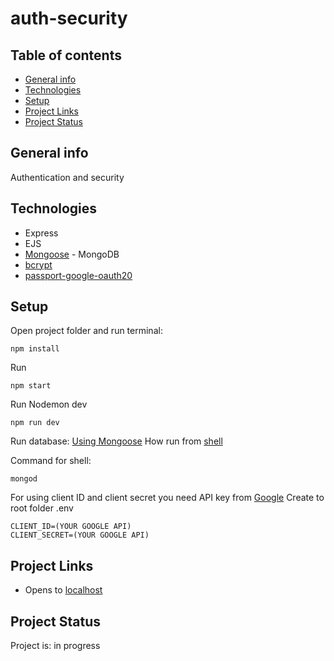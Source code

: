 # auth-security

## Table of contents
* [General info](#general-info)
* [Technologies](#technologies)
* [Setup](#setup)
* [Project Links](#project-links)
* [Project Status](#project-status)

## General info

Authentication and security


## Technologies
* Express
* EJS
* [Mongoose](https://www.npmjs.com/package/mongoose) - MongoDB
* [bcrypt](https://www.npmjs.com/package/bcrypt)
* [passport-google-oauth20](https://www.passportjs.org/packages/passport-google-oauth20/)

## Setup

Open project folder and run terminal:
```
npm install
```

Run 
```
npm start
```

Run Nodemon dev
```
npm run dev
```

Run database: 
[Using Mongoose](https://www.mongodb.com/try/download/community) How run from [shell](https://www.mongodb.com/docs/mongodb-shell/?_ga=2.189154979.982079961.1683104589-1260333011.1683100294)

Command for shell:
```
mongod
```

For using client ID and client secret you need API key from [Google](https://console.cloud.google.com/apis/dashboard?project=secret-386912)
Create to root folder .env
```
CLIENT_ID=(YOUR GOOGLE API)
CLIENT_SECRET=(YOUR GOOGLE API)
```

## Project Links
* Opens to [localhost](http://localhost:3000/)


## Project Status
Project is: in progress

<!--complete / no longer being worked on. If you are no longer working on it, provide reasons why. -->

<!-- ## Start new project

npm init -y 

### Installed packages use later
```
npm i express ejs body-parser

npm mongoose

npm i mongoose-encryption

npm i dotenv
```

for Hashing
```
npm i md5
``` -->